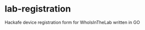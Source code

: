 lab-registration
================

Hackafe device registration form for WhoIsInTheLab written in GO 
